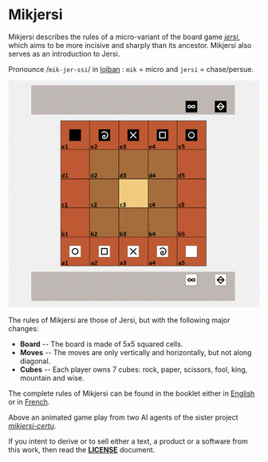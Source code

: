 # Mikjersi

Mikjersi describes the rules of a micro-variant of the board game [*jersi*](https://github.com/LucasBorboleta/jersi), which aims to be more incisive and sharply than its ancestor. Mikjersi also serves as an introduction to Jersi.

Pronounce /`mik-jer-ssi`/ in [lojban](https://www.lojban.org/) : `mik` = micro and `jersi` = chase/persue.

![](./pictures/minimax-2-vs-minimax-1.gif)

The rules of Mikjersi are those of Jersi, but with the following major changes:

- **Board** -- The board is made of 5x5 squared cells.
- **Moves** -- The moves are only vertically and horizontally, but not along diagonal.
- **Cubes** -- Each player owns 7 cubes:  rock, paper, scissors, fool, king, mountain and wise.

The complete rules of Mikjersi can be found in the booklet either in [English](./Mikjersi-the-rules.pdf) or in [French](./Mikjersi-les-regles.pdf).

Above an animated game play from two AI agents of the sister project [*mikjersi-certu*]( https://github.com/LucasBorboleta/mikjersi-certu). 

If you intent to derive or to sell either a text, a product or a software from this work, then read the [**LICENSE**](./docs/LICENSE.md) document. 



